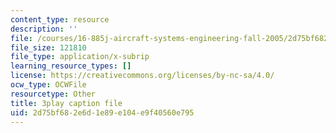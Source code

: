 ```yaml
---
content_type: resource
description: ''
file: /courses/16-885j-aircraft-systems-engineering-fall-2005/2d75bf682e6d1e89e104e9f40560e795_AODj-jM3-XI.srt
file_size: 121810
file_type: application/x-subrip
learning_resource_types: []
license: https://creativecommons.org/licenses/by-nc-sa/4.0/
ocw_type: OCWFile
resourcetype: Other
title: 3play caption file
uid: 2d75bf68-2e6d-1e89-e104-e9f40560e795
---
```


